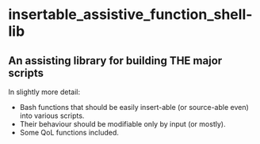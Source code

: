# insertable_assistive_function_shell-lib

## An assisting library for building THE major scripts

In slightly more detail:
- Bash functions that should be easily insert-able (or source-able even) into various scripts. 
- Their behaviour should be modifiable only by input (or mostly).
- Some QoL functions included.
